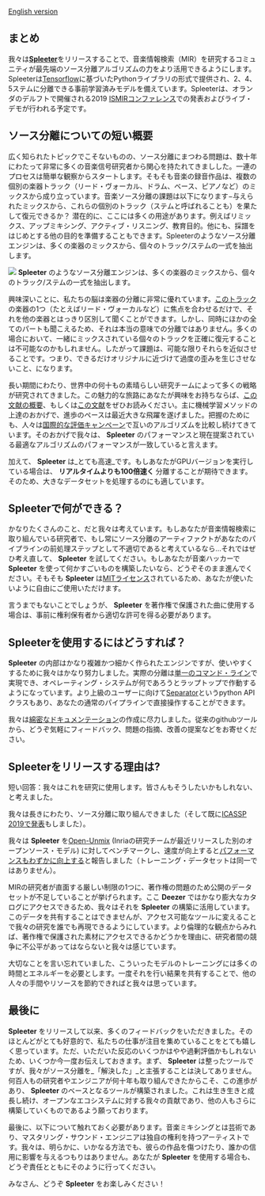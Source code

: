 [English version](https://deezer.io/releasing-spleeter-deezer-r-d-source-separation-engine-2b88985e797e) 

## **まとめ**

我々は[**Spleeter**](https://github.com/deezer/spleeter)をリリースすることで、音楽情報検索（MIR）を研究するコミュニティが最先端のソース分離アルゴリズムの力をより活用できるようにします。Spleeterは[Tensorflow](https://www.tensorflow.org/)に基づいたPythonライブラリの形式で提供され、2、4、5ステムに分離できる事前学習済みモデルを備えています。Spleeterは、オランダのデルフトで開催される2019 [ISMIRコンファレンス](https://ismir2019.ewi.tudelft.nl/)での発表およびライブ・デモが行われる予定です。

## **ソース分離についての短い概要**

広く知られたトピックでこそないものの、ソース分離にまつわる問題は、数十年にわたって非常に多くの音楽信号研究者から関心を持たれてきましした。一連のプロセスは簡単な観察からスタートします。そもそも音楽の録音作品は、複数の個別の楽器トラック（リード・ヴォーカル、ドラム、ベース、ピアノなど）のミックスから成り立っています。音楽ソース分離の課題は以下になります−与えられたミックスから、これらの個別のトラック（ステムと呼ばれることも）を果たして復元できるか？ 潜在的に、ここには多くの用途があります。例えばリミックス、アップミキシング、アクティブ・リスニング、教育目的。他にも、採譜をはじめとする他の目的を準備することもできます。Spleeterのようなソース分離エンジンは、多くの楽器のミックスから、個々のトラック/ステムの一式を抽出します。

![](https://miro.medium.com/max/960/1*j1WakLQXuQkJCXlRk0xt5g.jpeg) **Spleeter** のようなソース分離エンジンは、多くの楽器のミックスから、個々のトラック/ステムの一式を抽出します。

興味深いことに、私たちの脳は楽器の分離に非常に優れています。[このトラック](https://www.deezer.com/en/track/2124880)の楽器の1つ（たとえばリード・ヴォーカルなど）に焦点を合わせるだけで、それを他の楽器とはっきり区別して聞くことができます。しかし、同時にほかの全てのパートも聞こえるため、それは本当の意味での分離ではありません。多くの場合において、一緒にミックスされている個々のトラックを正確に復元することは不可能なのかもしれません。したがって課題は、可能な限りそれらを近似させることです。つまり、できるだけオリジナルに近づけて過度の歪みを生じさせないこと、になります。

長い期間にわたり、世界中の何十もの素晴らしい研究チームによって多くの戦略が研究されてきました。この魅力的な旅路にあなたが興味をお持ちならば、[この文献の概要](https://sigsep.github.io/literature/#modeling-the-lead-signal-harmonicity)、もしくは[この文献](http://zafarrafii.com/Publications/Rafii-Liutkus-Stoter-Mimilakis-FitzGerald-Pardo%20-%20An%20Overview%20of%20Lead%20and%20Accompaniment%20Separation%20in%20Music%20-%202018.pdf)をぜひお読みください。主に機械学習メソッドの上達のおかげで、進歩のペースは最近大きな飛躍を遂げました。把握のためにも、人々は[国際的な評価キャンペーン](https://sisec18.unmix.app/#/)で互いのアルゴリズムを比較し続けてきています。そのおかげで我々は、 **Spleeter** のパフォーマンスと現在提案されている最適なアルゴリズムのパフォーマンスが一致していると言えます。

加えて、 **Spleeter** は_とても高速_です。もしあなたがGPUバージョンを実行している場合は、 **リアルタイムよりも100倍速く** 分離することが期待できます。そのため、大きなデータセットを処理するのにも適しています。

## **Spleeterで何ができる？**

かなりたくさんのこと、だと我々は考えています。もしあなたが音楽情報検索に取り組んでいる研究者で、もし常にソース分離のアーティファクトがあなたのパイプラインの前処理ステップとして不適切であると考えているなら...それではぜひ考え直して、 **Spleeter** を試してください。もしあなたが音楽ハッカーで **Spleeter** を使って何かすごいものを構築したいなら、どうぞそのまま進んでください。そもそも **Spleeter** は[MITライセンス](https://opensource.org/licenses/MIT)されているため、あなたが使いたいように自由にご使用いただけます。

言うまでもないことでしょうが、 **Spleeter** を著作権で保護された曲に使用する場合は、事前に権利保有者から適切な許可を得る必要があります。

## **Spleeterを使用するにはどうすれば？**

**Spleeter** の内部はかなり複雑かつ細かく作られたエンジンですが、使いやすくするために我々はかなり努力しました。実際の分離は[単一のコマンド・ライン](https://github.com/deezer/spleeter/wiki/2.-Getting-started#usage)で実現でき、オペレーティング・システムが何であろうとラップトップで作動するようになっています。より上級のユーザーに向けて[Separator](https://github.com/deezer/spleeter/wiki/4.-API-Reference#separator)というpython APIクラスもあり、あなたの通常のパイプラインで直接操作することができます。

我々は[綿密なドキュメンテーション](https://github.com/Deezer/spleeter/wiki)の作成に尽力しました。従来のgithubツールから、どうぞ気軽にフィードバック、問題の指摘、改善の提案などをお寄せください。

## **Spleeterをリリースする理由は?**

短い回答：我々はこれを研究に使用します。皆さんもそうしたいかもしれない、と考えました。

我々は長きにわたり、ソース分離に取り組んできました（そして既に[ICASSP 2019で発表](https://ieeexplore.ieee.org/document/8683555)もしました）。

我々は **Spleeter** を[Open-Unmix](https://sigsep.github.io/open-unmix/) (Inriaの研究チームが最近リリースした別のオープンソース・モデル) に対してベンチマークし、速度が向上すると[パフォーマンスもわずかに向上する](http://archives.ismir.net/ismir2019/latebreaking/000036.pdf)と報告しました（トレーニング・データセットは同一ではありません）。

MIRの研究者が直面する厳しい制限の1つに、著作権の問題のため公開のデータセットが不足していることが挙げられます。ここ **Deezer** ではかなり膨大なカタログにアクセスできるため、我々はそれを **Spleeter** の構築に活用しています。このデータを共有することはできませんが、アクセス可能なツールに変えることで我々の研究を誰でも再現できるようにしています。より倫理的な観点からみれば、著作権で保護された素材にアクセスできるかどうかを理由に、研究者間の競争に不公平があってはならないと我々は感じています。

大切なことを言い忘れていました、こういったモデルのトレーニングには多くの時間とエネルギーを必要とします。一度それを行い結果を共有することで、他の人々の手間やリソースを節約できればと我々は思っています。

## **最後に**

**Spleeter** をリリースして以来、多くのフィードバックをいただきました。そのほとんどがとても好意的で、私たちの仕事が注目を集めていることをとても嬉しく思っています。ただ、いただいた反応のいくつかはやや過剰評価かもしれないため、いくつか今一度お伝えしておきます。まず、 **Spleeter** は整ったツールですが、我々がソース分離を_「解決した」_と主張することは決してありません。何百人もの研究者やエンジニアが何十年も取り組んできたからこそ、この進歩があり、 **Spleeter** のベースとなるツールが構築されました。これは生き生きと成長し続け、オープンなエコシステムに対する我々の貢献であり、他の人もさらに構築していくものであるよう願っております。

最後に、以下について触れておく必要があります。音楽ミキシングとは芸術であり、マスタリング・サウンド・エンジニアは独自の権利を持つアーティストです。我々は、明らかに、いかなる方法でも、彼らの作品を傷つけたり、誰かの信用に影響を与えるつもりはありません。あなたが **Spleeter** を使用する場合も、どうぞ責任とともにそのように行ってください。

みなさん、どうぞ **Spleeter** をお楽しみください！

